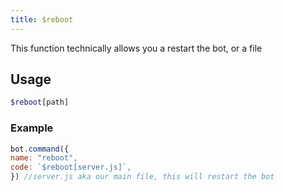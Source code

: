 ```yaml
---
title: $reboot
---
```


This function technically allows you a restart the bot, or a file

## Usage

```php
$reboot[path]
```

### Example

```javascript
bot.command({
name: "reboot",
code: `$reboot[server.js]`,
}) //server.js aka our main file, this will restart the bot
```

